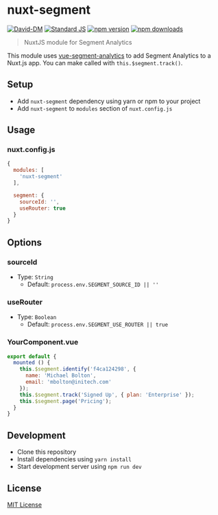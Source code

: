 # nuxt-segment

[![David-DM][david-dm-src]][david-dm-href]
[![Standard JS][standard-js-src]][standard-js-href]
[![npm version][npm-version-src]][npm-version-href]
[![npm downloads][npm-downloads-src]][npm-downloads-href]

> NuxtJS module for Segment Analytics

This module uses [vue-segment-analytics](https://github.com/Kapiche/vue-segment-analytics) to add Segment Analytics to a Nuxt.js app.
You can make called with `this.$segment.track()`.

## Setup

- Add `nuxt-segment` dependency using yarn or npm to your project
- Add `nuxt-segment` to `modules` section of `nuxt.config.js`

## Usage
### nuxt.config.js
```js
{
  modules: [
    'nuxt-segment'
  ],

  segment: {
    sourceId: '',
    useRouter: true
  }
}
```

## Options

### sourceId

- Type: `String`
  - Default: `process.env.SEGMENT_SOURCE_ID || ''`

### useRouter

- Type: `Boolean`
  - Default: `process.env.SEGMENT_USE_ROUTER || true`

### YourComponent.vue
```js
export default {
  mounted () {
    this.$segment.identify('f4ca124298', {
      name: 'Michael Bolton',
      email: 'mbolton@initech.com'
    });
    this.$segment.track('Signed Up', { plan: 'Enterprise' });
    this.$segment.page('Pricing');
  }
}
```

## Development

- Clone this repository
- Install dependencies using `yarn install`
- Start development server using `npm run dev`

## License

[MIT License](./LICENSE.md)

<!-- Badges -->
[david-dm-src]: https://david-dm.org/dansmaculotte/nuxt-segment/status.svg?style=flat-square
[david-dm-href]: https://david-dm.org/dansmaculotte/nuxt-segment
[standard-js-src]: https://img.shields.io/badge/code_style-standard-brightgreen.svg?style=flat-square
[standard-js-href]: https://standardjs.com
[npm-version-src]: https://img.shields.io/npm/dt/@dansmaculotte/nuxt-segment.svg?style=flat-square
[npm-version-href]: https://npmjs.com/package/@dansmaculotte/nuxt-segment
[npm-downloads-src]: https://img.shields.io/npm/v/@dansmaculotte/nuxt-segment/latest.svg?style=flat-square
[npm-downloads-href]: https://npmjs.com/package/@dansmaculotte/nuxt-segment
